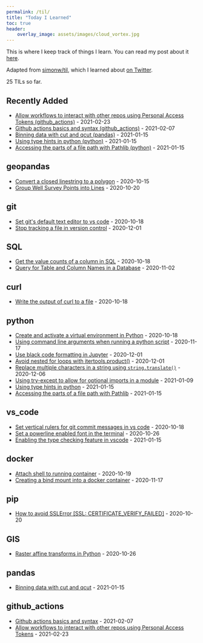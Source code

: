 ```yaml
---
permalink: /til/
title: "Today I Learned"
toc: true
header:
    overlay_image: assets/images/cloud_vortex.jpg
---
```




This is where I keep track of things I learn. You can read my post about it [here]('/blog/til').

Adapted from [simonw/til](https://github.com/simonw/til), which I learned about [on Twitter](https://twitter.com/vboykis/status/1312024421964578822?s=20).

<!-- count starts -->25<!-- count ends --> TILs so far.

<!-- index starts -->
## Recently Added

* [Allow workflows to interact with other repos using Personal Access Tokens (github_actions)](/til/github_actions/personal-access-token) - 2021-02-23
* [Github actions basics and syntax (github_actions)](/til/github_actions/basic_gh_action_syntax) - 2021-02-07
* [Binning data with cut and qcut (pandas)](/til/pandas/binning-data) - 2021-01-15
* [Using type hints in python (python)](/til/python/type-hinting) - 2021-01-15
* [Accessing the parts of a file path with Pathlib (python)](/til/python/path-parts-in-pathlib) - 2021-01-15
## geopandas

* [Convert a closed linestring to a polygon](/til/geopandas/close-linestring-polygon) - 2020-10-15
* [Group Well Survey Points into Lines](/til/geopandas/group-points-to-lines) - 2020-10-20

## git

* [Set git's default text editor to vs code](/til/git/set-default-editor) - 2020-10-18
* [Stop tracking a file in version control](/til/git/remove-file-from-tracking) - 2020-12-01

## SQL

* [Get the value counts of a column in SQL](/til/SQL/value-counts-of-a-column) - 2020-10-18
* [Query for Table and Column Names in a Database](/til/SQL/query-tables-and-columns) - 2020-11-02

## curl

* [Write the output of curl to a file](/til/curl/curl-write-to-file) - 2020-10-18

## python

* [Create and activate a virtual environment in Python](/til/python/create-and-activate-venv) - 2020-10-18
* [Using command line arguments when running a python script](/til/python/python-comand-line-arguments) - 2020-11-17
* [Use black code formatting in Jupyter](/til/python/black-code-formatting-in-jupyter) - 2020-12-01
* [Avoid nested for loops with itertools.product()](/til/python/itertools-product) - 2020-12-01
* [Replace multiple characters in a string using `string.translate()`](/til/python/string-translate) - 2020-12-06
* [Using try-except to allow for optional imports in a module](/til/python/optional-imports) - 2021-01-09
* [Using type hints in python](/til/python/type-hinting) - 2021-01-15
* [Accessing the parts of a file path with Pathlib](/til/python/path-parts-in-pathlib) - 2021-01-15

## vs_code

* [Set vertical rulers for git commit messages in vs code](/til/vs_code/vertical-rulers-for-git-commit-messages) - 2020-10-18
* [Set a powerline enabled font in the terminal](/til/vs_code/powerline-font-terminal) - 2020-10-26
* [Enabling the type checking feature in vscode](/til/vs_code/pylance-type-checking) - 2021-01-15

## docker

* [Attach shell to running container](/til/docker/attach-shell-to-running-container) - 2020-10-19
* [Creating a bind mount into a docker container](/til/docker/bind-mounts) - 2020-11-17

## pip

* [How to avoid SSLError [SSL: CERTIFICATE_VERIFY_FAILED]](/til/pip/SSL-verify) - 2020-10-20

## GIS

* [Raster affine transforms in Python](/til/GIS/raster-affine-transforms) - 2020-10-26

## pandas

* [Binning data with cut and qcut](/til/pandas/binning-data) - 2021-01-15

## github_actions

* [Github actions basics and syntax](/til/github_actions/basic_gh_action_syntax) - 2021-02-07
* [Allow workflows to interact with other repos using Personal Access Tokens](/til/github_actions/personal-access-token) - 2021-02-23
<!-- index ends -->

